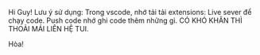 Hi Guy!
Lưu ý sử dụng:
Trong vscode, nhớ tải tải extensions: Live sever để chạy code.
Push code nhớ ghi code thêm những gì.
CÓ KHÓ KHĂN THÌ THOẢI MÁI LIÊN HỆ TUI.

Hòa!
